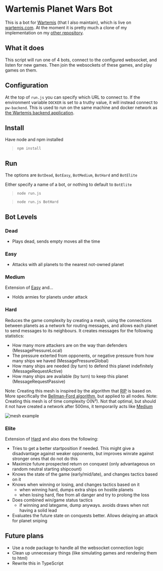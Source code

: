 # Wartemis Planet Wars Bot

This is a bot for [Wartemis](https://github.com/Project-Wartemis) (that I also maintain), which is live on [wartemis.com](www.wartemis.com).
At the moment it is pretty much a clone of my implementation on my [other repository](https://github.com/Boldy97/Bottlebats).

## What it does

This script will run one of 4 bots, connect to the configured websocket, and listen for new games.
Then join the websockets of these games, and play games on them.

## Configuration

At the top of `run.js` you can specify which URL to connect to. If the environment variable `DOCKER` is set to a truthy value, it will instead connect to `pw-backend`. This is used to run on the same machine and docker network as [the Wartemis backend application](https://github.com/Project-Wartemis/pw-backend).

## Install

Have node and npm installed

> `npm install`

## Run

The options are `BotDead`, `BotEasy`, `BotMedium`, `BotHard` and `BotElite`

Either specify a name of a bot, or nothing to default to `BotElite`

> `node run.js`

> `node run.js BotHard`

## Bot Levels

### Dead

* Plays dead, sends empty moves all the time

### Easy

* Attacks with all planets to the nearest not-owned planet

### Medium

Extension of [Easy](#easy) and...

* Holds armies for planets under attack

### Hard

Reduces the game complexity by creating a mesh, using the connections between planets as a network for routing messages, and allows each planet to send messages to its neighbours. It creates messages for the following statistics:

* How many more attackers are on the way than defenders (MessagePressureLocal)
* The pressure exterted from opponents, or negative pressure from how many ships we haved (MessagePressureGlobal)
* How many ships are needed (by turn) to defend this planet indefinitely (MessageRequestActive)
* How many ships are available (by turn) to keep this planet (MessageRequestPassive)

Note: Creating this mesh is inspired by the algorithm that [RIP](https://en.wikipedia.org/wiki/Routing_Information_Protocol) is based on. More specifically the [Bellman-Ford algorithm](https://en.wikipedia.org/wiki/Bellman%E2%80%93Ford_algorithm), but applied to all nodes.
Note: Creating this mesh is of time complexity O(N³). Not that optimal, but should it not have created a network after 500ms, it temporarily acts like [Medium](#medium)

![mesh example](https://i.imgur.com/hiq87WM.png)

### Elite

Extension of [Hard](#hard) and also does the following:
* Tries to get a better startposition if needed. This might give a disadvantage against weaker opponents, but improves winrate against stronger ones that do not do this
* Maximize future prospected return on conquest (only advantageous on random neutral starting shipcount)
* Knows the state of the game (early/mid/late), and changes tactics based on it
* Knows when winning or losing, and changes tactics based on it
  * when winning hard, dumps extra ships on hostile planets
  * when losing hard, flee from all danger and try to prolong the loss
* Does combined win/game status tactics
  * if winning and lategame, dump anyways. avoids draws when not having a solid lead
* Evaluates the future state on conquests better. Allows delaying an attack for planet sniping

## Future plans

* Use a node package to handle all the websocket connection logic
* Clean up unnecessary things (like simulating games and rendering them to html)
* Rewrite this in TypeScript

